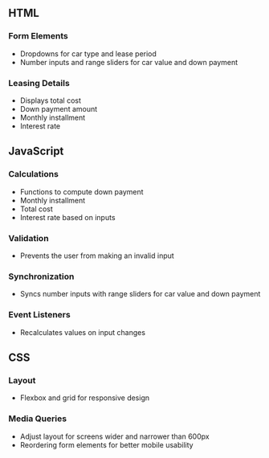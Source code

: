 ## HTML

### Form Elements
- Dropdowns for car type and lease period
- Number inputs and range sliders for car value and down payment

### Leasing Details
- Displays total cost
- Down payment amount
- Monthly installment
- Interest rate

## JavaScript

### Calculations
- Functions to compute down payment
- Monthly installment
- Total cost
- Interest rate based on inputs

### Validation
- Prevents the user from making an invalid input

### Synchronization
- Syncs number inputs with range sliders for car value and down payment

### Event Listeners
- Recalculates values on input changes

## CSS

### Layout
- Flexbox and grid for responsive design

### Media Queries
- Adjust layout for screens wider and narrower than 600px
- Reordering form elements for better mobile usability
